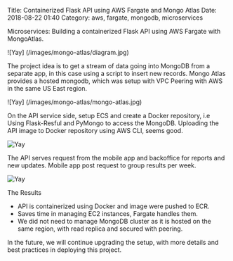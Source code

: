 Title: Containerized Flask API using AWS Fargate and Mongo Atlas 
Date: 2018-08-22 01:40
Category: aws, fargate, mongodb, microservices

Microservices: Building a containerized Flask API using AWS Fargate with  MongoAtlas. 

![Yay] (/images/mongo-atlas/diagram.jpg)

The project idea is to get a stream of data going into MongoDB from a separate app, in this case using a script to insert new records.
Mongo Atlas provides a hosted mongodb, which was setup with VPC Peering with AWS in the same US East region. 

![Yay] (/images/mongo-atlas/mongo-atlas.jpg)

On the API service side, setup ECS and create a Docker repository, i.e  Using Flask-Resful and PyMongo to access the MongoDB. 
Uploading the API image to Docker repository using AWS CLI, seems good.

![Yay](/images/mongo-atlas/docker_push.jpg)

The API serves request from the mobile app and backoffice for reports and new updates. 
Mobile app post request to group results per week.  

![Yay](/images/mongo-atlas/mobileapp.jpg)


The Results

- API is containerized using Docker and image were pushed to  ECR.
- Saves time in managing EC2 instances, Fargate handles them.
- We did not need to manage MongoDB cluster as it is hosted on the same region, with read replica and secured with peering.

In the future, we will continue upgrading the setup, with more details and best practices in deploying this project. 





